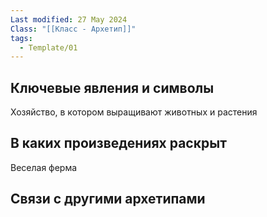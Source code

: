 ```yaml
---
Last modified: 27 May 2024
Class: "[[Класс - Архетип]]"
tags:
  - Template/01
---
```

## Ключевые явления и символы
Хозяйство, в котором выращивают животных и растения

## В каких произведениях раскрыт
Веселая ферма

## Связи с другими архетипами
